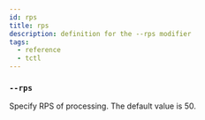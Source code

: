 ```yaml
---
id: rps
title: rps
description: definition for the --rps modifier
tags:
  - reference
  - tctl
---
```


### `--rps`

Specify RPS of processing. The default value is 50.

